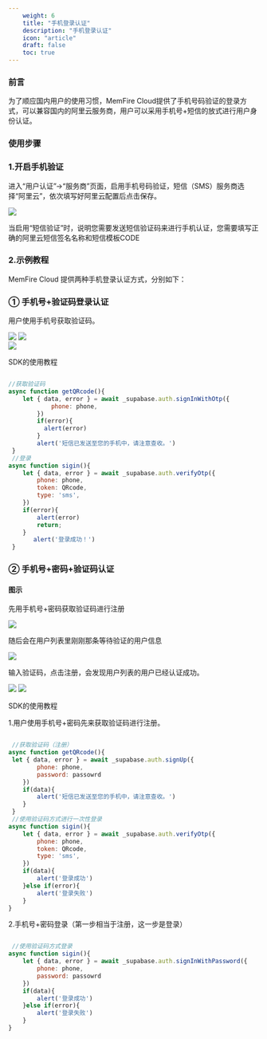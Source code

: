 ```yaml
---
    weight: 6
    title: "手机登录认证"
    description: "手机登录认证"
    icon: "article"
    draft: false
    toc: true
---
```



### 前言

为了顺应国内用户的使用习惯，MemFire Cloud提供了手机号码验证的登录方式，可以兼容国内的阿里云服务商，用户可以采用手机号+短信的放式进行用户身份认证。

### 使用步骤

### 1.开启手机验证

进入“用户认证”->“服务商”页面，启用手机号码验证，短信（SMS）服务商选择“阿里云”，依次填写好阿里云配置后点击保存。

<img src="../../../img/phoneauth1.png">

当启用“短信验证”时，说明您需要发送短信验证码来进行手机认证，您需要填写正确的阿里云短信签名名称和短信模板CODE

### 2.示例教程

MemFire Cloud 提供两种手机登录认证方式，分别如下：

### ① 手机号+验证码登录认证

用户使用手机号获取验证码。

<div className="image-flex">

<img src="../../../img/phoneauth2.png">
<img src="../../../img/phoneauth3.png">

</div>

<img src="../../../img/phoneauth4.png">


SDK的使用教程

```js

//获取验证码
async function getQRcode(){
    let { data, error } = await _supabase.auth.signInWithOtp({
            phone: phone,
        })
        if(error){
          alert(error)
        }
        alert('短信已发送至您的手机中，请注意查收。')
 }
 //登录
async function sigin(){
    let { data, error } = await _supabase.auth.verifyOtp({
        phone: phone,
        token: QRcode,
        type: 'sms',
    })
    if(error){
        alert(error)
        return;
    }
       alert('登录成功！') 
 }


```

### ② 手机号+密码+验证码认证

#### 图示

先用手机号+密码获取验证码进行注册

<img src="../../../img/phoneauth5.png">

随后会在用户列表里刚刚那条等待验证的用户信息

<img src="../../../img/phoneauth6.png">

输入验证码，点击注册，会发现用户列表的用户已经认证成功。

<img src="../../../img/phoneauth7.png">

<img src="../../../img/phoneauth8.png">

SDK的使用教程

1.用户使用手机号+密码先来获取验证码进行注册。


```js

 //获取验证码（注册）
async function getQRcode(){
 let { data, error } = await _supabase.auth.signUp({
        phone: phone,
        password: passowrd
    })
    if(data){
        alert('短信已发送至您的手机中，请注意查收。')
    }
 }
 //使用验证码方式进行一次性登录
async function sigin(){
    let { data, error } = await _supabase.auth.verifyOtp({
        phone: phone,
        token: QRcode,
        type: 'sms',
    })
    if(data){
        alert('登录成功')
    }else if(error){
        alert('登录失败')
    }
}


```

2.手机号+密码登录（第一步相当于注册，这一步是登录）


```js

 //使用验证码方式登录
async function sigin(){
    let { data, error } = await _supabase.auth.signInWithPassword({
        phone: phone,
        password: passowrd
    })
    if(data){
        alert('登录成功')
    }else if(error){
        alert('登录失败')
    }
}

```


